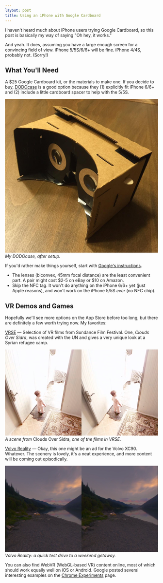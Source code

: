 ```yaml
---
layout: post
title: Using an iPhone with Google Cardboard
---
```


I haven't heard much about iPhone users trying Google Cardboard, so this post is basically my way of saying "Oh hey, it works."

And yeah. It does, assuming you have a large enough screen for a convincing field of view. iPhone 5/5S/6/6+ will be fine. iPhone 4/4S, probably not. (Sorry!)

## What You'll Need

A $25 Google Cardboard kit, or the materials to make one. If you decide to buy, [DODOcase](http://www.dodocase.com/products/google-cardboard-vr-goggle-toolkit) is a good option because they (1) explicitly fit iPhone 6/6+ and (2) include a little cardboard spacer to help with the 5/5S.

![My DODOcase, after setup.](/public/media/2015/cardboard.jpeg)
*My DODOcase, after setup.*

If you'd rather make things yourself, start with [Google's instructions](https://www.google.com/get/cardboard/get-cardboard.html#build-it).

* The lenses (biconvex, 45mm focal distance) are the least convenient part. A pair might cost $2-5 on eBay or $10 on Amazon.
* Skip the NFC tag. It won't do anything on the iPhone 6/6+ yet (just Apple reasons), and won't work on the iPhone 5/5S *ever* (no NFC chip).

## VR Demos and Games

Hopefully we'll see more options on the App Store before too long, but there are definitely a few worth trying now. My favorites:

[VRSE](http://vrse.com/) — Selection of VR films from Sundance Film Festival. One, *Clouds Over Sidra*, was created with the UN and gives a very unique look at a Syrian refugee camp.

![A scene from "Clouds Over Sidra", one of the films in VRSE.](/public/media/2015/clouds-over-sidra.png)
*A scene from* Clouds Over Sidra, *one of the films in VRSE.*

[Volvo Reality](http://www.volvocars.com/us/about/our-stories/google-cardboard) — Okay, this one might be an ad for the Volvo XC90. Whatever. The scenery is lovely, it's a neat experience, and more content will be coming out episodically.

![Volvo Reality](/public/media/2015/volvo.png)
*Volvo Reality: a quick test drive to a weekend getaway.*

You can also find WebVR (WebGL-based VR) content online, most of which should work equally well on iOS or Android. Google posted several interesting examples on the [Chrome Experiments](http://vr.chromeexperiments.com/) page.
